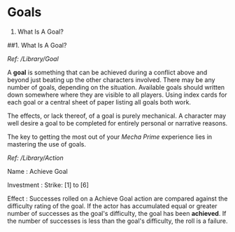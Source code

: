 Goals
====


1. What Is A Goal?

##1. What Is A Goal?

*Ref: /Library/Goal*

A **goal** is something that can be achieved during a conflict above and beyond just beating up the other characters involved. There may be any number of goals, depending on the situation. Available goals should written down somewhere where they are visible to all players. Using index cards for each goal or a central sheet of paper listing all goals both work.

The effects, or lack thereof, of a goal is purely mechanical. A character may well desire a goal to be completed for entirely personal or narrative reasons.

The key to getting the most out of your *Mecha Prime* experience lies in mastering the use of goals.

*Ref: /Library/Action*

Name
:	Achieve Goal

Investment
:	Strike: [1] to [6]

Effect
:	Successes rolled on a Achieve Goal action are compared against the difficulty rating of the goal. If the actor has accumulated equal or greater number of successes as the goal's difficulty, the goal has been **achieved**. If the number of successes is less than the goal's difficulty, the roll is a failure.

